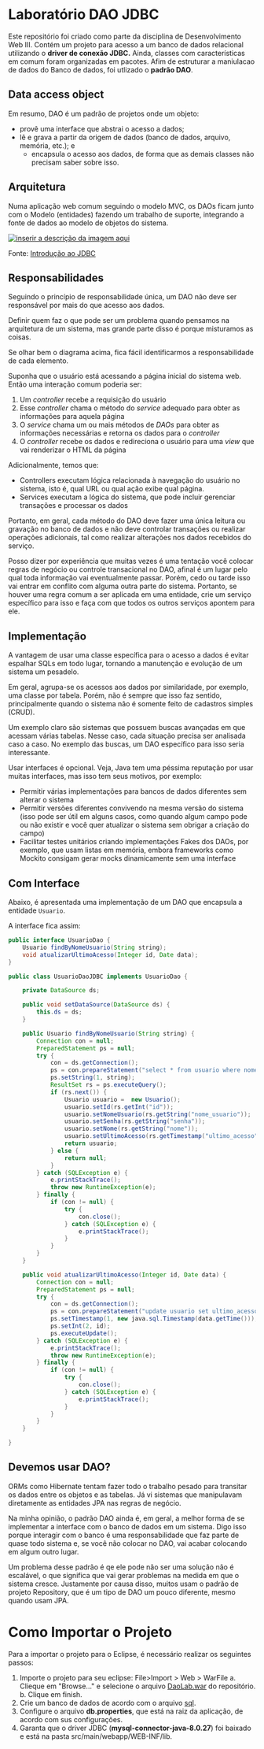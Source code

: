 # Laboratório DAO JDBC

Este repositório foi criado como parte da disciplina de Desenvolvimento Web III. Contém um projeto para acesso a um banco de dados relacional utilizando o **driver de conexão JDBC.** Ainda, classes com características em comum foram organizadas em pacotes. Afim de estruturar a maniulacao de dados do Banco de dados, foi utlizado o **padrão DAO**.


## Data access object

Em resumo, DAO é um padrão de projetos onde um objeto:

-   provê uma interface que abstrai o acesso a dados;
-   lê e grava a partir da origem de dados (banco de dados, arquivo, memória, etc.); e
    -   encapsula o acesso aos dados, de forma que as demais classes não precisam saber sobre isso.

## Arquitetura

Numa aplicação web comum seguindo o modelo MVC, os DAOs ficam junto com o Modelo (entidades) fazendo um trabalho de suporte, integrando a fonte de dados ao modelo de objetos do sistema.

[![inserir a descrição da imagem aqui](https://i.stack.imgur.com/rEhAT.png)](https://i.stack.imgur.com/rEhAT.png)

Fonte:  [Introdução ao JDBC](http://www.slideshare.net/utluiz/introduo-ao-jdbc)

## Responsabilidades

Seguindo o princípio de responsabilidade única, um DAO não deve ser responsável por mais do que acesso aos dados.

Definir quem faz o que pode ser um problema quando pensamos na arquitetura de um sistema, mas grande parte disso é porque misturamos as coisas.

Se olhar bem o diagrama acima, fica fácil identificarmos a responsabilidade de cada elemento.

Suponha que o usuário está acessando a página inicial do sistema web. Então uma interação comum poderia ser:

1.  Um  _controller_  recebe a requisição do usuário
2.  Esse  _controller_  chama o método do  _service_  adequado para obter as informações para aquela página
3.  O  _service_  chama um ou mais métodos de  _DAOs_  para obter as informações necessárias e retorna os dados para o  _controller_
4.  O  _controller_  recebe os dados e redireciona o usuário para uma  _view_  que vai renderizar o HTML da página

Adicionalmente, temos que:

-   Controllers executam lógica relacionada à navegação do usuário no sistema, isto é, qual URL ou qual ação exibe qual página.
-   Services executam a lógica do sistema, que pode incluir gerenciar transações e processar os dados

Portanto, em geral, cada método do DAO deve fazer uma única leitura ou gravação no banco de dados e não deve controlar transações ou realizar operações adicionais, tal como realizar alterações nos dados recebidos do serviço.

Posso dizer por experiência que muitas vezes é uma tentação você colocar regras de negócio ou controle transacional no DAO, afinal é um lugar pelo qual toda informação vai eventualmente passar. Porém, cedo ou tarde isso vai entrar em conflito com alguma outra parte do sistema. Portanto, se houver uma regra comum a ser aplicada em uma entidade, crie um serviço específico para isso e faça com que todos os outros serviços apontem para ele.

## Implementação

A vantagem de usar uma classe específica para o acesso a dados é evitar espalhar SQLs em todo lugar, tornando a manutenção e evolução de um sistema um pesadelo.

Em geral, agrupa-se os acessos aos dados por similaridade, por exemplo, uma classe por tabela. Porém, não é sempre que isso faz sentido, principalmente quando o sistema não é somente feito de cadastros simples (CRUD).

Um exemplo claro são sistemas que possuem buscas avançadas em que acessam várias tabelas. Nesse caso, cada situação precisa ser analisada caso a caso. No exemplo das buscas, um DAO específico para isso seria interessante.

Usar interfaces é opcional. Veja, Java tem uma péssima reputação por usar muitas interfaces, mas isso tem seus motivos, por exemplo:

-   Permitir várias implementações para bancos de dados diferentes sem alterar o sistema
-   Permitir versões diferentes convivendo na mesma versão do sistema (isso pode ser útil em alguns casos, como quando algum campo pode ou não existir e você quer atualizar o sistema sem obrigar a criação do campo)
-   Facilitar testes unitários criando implementações Fakes dos DAOs, por exemplo, que usam listas em memória, embora frameworks como Mockito consigam gerar mocks dinamicamente sem uma interface

## Com Interface

Abaixo, é apresentada uma implementação de um DAO que encapsula a entidade  `Usuario`.

A interface fica assim:

```java
public interface UsuarioDao {
    Usuario findByNomeUsuario(String string);
    void atualizarUltimoAcesso(Integer id, Date data);
}

```


```java
public class UsuarioDaoJDBC implements UsuarioDao {

    private DataSource ds;

    public void setDataSource(DataSource ds) {
        this.ds = ds;
    }

    public Usuario findByNomeUsuario(String string) {
        Connection con = null;
        PreparedStatement ps = null;
        try {
            con = ds.getConnection();
            ps = con.prepareStatement("select * from usuario where nome_usuario = ?");
            ps.setString(1, string);
            ResultSet rs = ps.executeQuery();
            if (rs.next()) {
                Usuario usuario =  new Usuario();
                usuario.setId(rs.getInt("id"));
                usuario.setNomeUsuario(rs.getString("nome_usuario"));
                usuario.setSenha(rs.getString("senha"));
                usuario.setNome(rs.getString("nome"));
                usuario.setUltimoAcesso(rs.getTimestamp("ultimo_acesso"));
                return usuario;
            } else {
                return null;
            }
        } catch (SQLException e) {
            e.printStackTrace();
            throw new RuntimeException(e);
        } finally {
            if (con != null) {
                try {
                    con.close();
                } catch (SQLException e) {
                    e.printStackTrace();
                }
            }
        }
    }

    public void atualizarUltimoAcesso(Integer id, Date data) {
        Connection con = null;
        PreparedStatement ps = null;
        try {
            con = ds.getConnection();
            ps = con.prepareStatement("update usuario set ultimo_acesso = ? where id = ?");
            ps.setTimestamp(1, new java.sql.Timestamp(data.getTime()));
            ps.setInt(2, id);
            ps.executeUpdate();
        } catch (SQLException e) {
            e.printStackTrace();
            throw new RuntimeException(e);
        } finally {
            if (con != null) {
                try {
                    con.close();
                } catch (SQLException e) {
                    e.printStackTrace();
                }
            }
        }
    }

}

```

## Devemos usar DAO?

ORMs como Hibernate  tentam fazer todo o trabalho pesado para transitar os dados entre os objetos e as tabelas. Já vi sistemas que manipulavam diretamente as entidades JPA nas regras de negócio.

Na minha opinião, o padrão DAO ainda é, em geral, a melhor forma de se implementar a interface com o banco de dados em um sistema. Digo isso porque interagir com o banco é uma responsabilidade que faz parte de quase todo sistema e, se você não colocar no DAO, vai acabar colocando em algum outro lugar. 

Um problema desse padrão é qe ele pode não ser uma solução não é escalável, o que significa que vai gerar problemas na medida em que o sistema cresce. Justamente por causa disso, muitos usam o padrão de projeto Repository, que é um tipo de DAO um pouco diferente, mesmo quando usam JPA.



# Como Importar o Projeto

Para a importar o projeto para o Eclipse, é necessário realizar os seguintes passos:

 1. Importe o projeto para seu eclipse: File>Import > Web > WarFile
	 a. Clieque em "Browse..." e selecione o arquivo [DaoLab.war](https://github.com/jeffersonchaves/dao_jdbc/blob/main/DaoLab.war "DaoLab.war") do repositório.
	 b. Clique em finish.
 2. Crie um banco de dados de acordo com o arquivo [sql](https://github.com/jeffersonchaves/dao_jdbc/blob/main/database.sql).
 3. Configure o arquivo **db.properties**, que está na raiz da aplicação, de acordo com sus configurações.
 4. Garanta que o driver JDBC (**mysql-connector-java-8.0.27**) foi baixado e está na pasta src/main/webapp/WEB-INF/lib.

